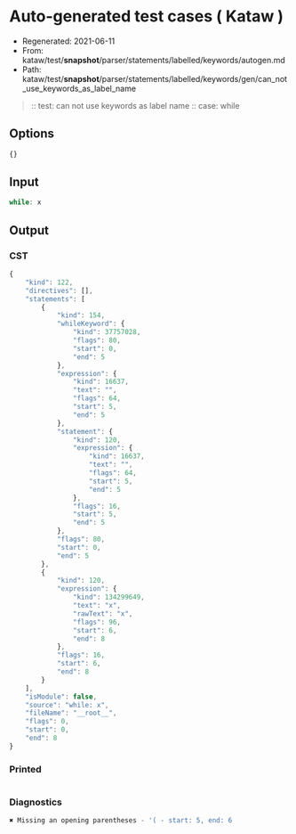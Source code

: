 # Auto-generated test cases ( Kataw )
- Regenerated: 2021-06-11
- From: kataw/test/__snapshot__/parser/statements/labelled/keywords/autogen.md
- Path: kataw/test/__snapshot__/parser/statements/labelled/keywords/gen/can_not_use_keywords_as_label_name
> :: test: can not use keywords as label name
> :: case: while
## Options

`````js
{}
`````
## Input

`````js
while: x
`````
## Output

### CST

```javascript
{
    "kind": 122,
    "directives": [],
    "statements": [
        {
            "kind": 154,
            "whileKeyword": {
                "kind": 37757028,
                "flags": 80,
                "start": 0,
                "end": 5
            },
            "expression": {
                "kind": 16637,
                "text": "",
                "flags": 64,
                "start": 5,
                "end": 5
            },
            "statement": {
                "kind": 120,
                "expression": {
                    "kind": 16637,
                    "text": "",
                    "flags": 64,
                    "start": 5,
                    "end": 5
                },
                "flags": 16,
                "start": 5,
                "end": 5
            },
            "flags": 80,
            "start": 0,
            "end": 5
        },
        {
            "kind": 120,
            "expression": {
                "kind": 134299649,
                "text": "x",
                "rawText": "x",
                "flags": 96,
                "start": 6,
                "end": 8
            },
            "flags": 16,
            "start": 6,
            "end": 8
        }
    ],
    "isModule": false,
    "source": "while: x",
    "fileName": "__root__",
    "flags": 0,
    "start": 0,
    "end": 8
}
```

### Printed

```javascript

```

### Diagnostics

```javascript
✖ Missing an opening parentheses - '( - start: 5, end: 6

```


